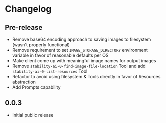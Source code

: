 # Changelog

## Pre-release

- Remove base64 encoding approach to saving images to filesystem (wasn't properly functional)
- Remove requirement to set `IMAGE_STORAGE_DIRECTORY` environment variable in favor of reasonable defaults per OS
- Make client come up with meaningful image names for output images
- Remove `stability-ai-0-find-image-file-location` Tool and add `stability-ai-0-list-resources` Tool
- Refactor to avoid using filesystem & Tools directly in favor of Resources abstraction
- Add Prompts capability

## 0.0.3

- Initial public release
